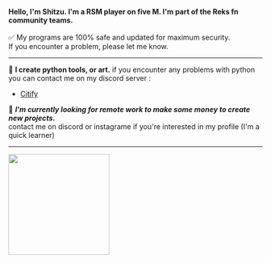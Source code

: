 **Hello, I'm Shitzu. I'm a RSM player on five M. I'm part of the Reks fn community teams.** </br>
</br>
✅ My programs are 100% safe and updated for maximum security. </br>
If you encounter a problem, please let me know.

---
📍 **I create python tools, or art.**
if you encounter any problems with python you can contact me on my discord server : </br>
- [Citify](https://discord.gg/hB3uvRXsya)

📖 ***I'm currently looking for remote work to make some money to create new projects.*** </br>
contact me on discord or instagrame if you're interested in my profile (I'm a quick learner)

---
<a href="https://github.com/anuraghazra/convoychat">
  <img height=200 align="center" src="https://github-readme-stats.vercel.app/api/top-langs?username=ShitzuDev&layout=compact&langs_count=8&card_width=320" />
</a>
